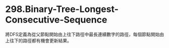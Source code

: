 # 298.Binary-Tree-Longest-Consecutive-Sequence

將DFS定義為從父節點開始由上往下路徑中最長連續數字的路徑，每個節點開始由上往下的路徑都有機會更新結果。
